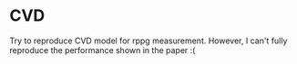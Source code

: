 # CVD
Try to reproduce CVD model for rppg measurement. However, I can't fully reproduce the performance shown in the paper :(

